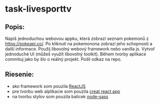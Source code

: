 # task-livesporttv

## Popis:

Napiš jednoduchou webovou appku, která zobrazí seznam pokemonů z https://pokeapi.co/.
Po kliknutí na pokemonona zobrazí jeho schopnosti a další informace.
Použij libovolný webový framework nebo vanilla js.
Vytvoř jednoduché UI (můžeš využít libovolný toolkit).
Během tvorby aplikace commituj jako by šlo o reálný projekt. Pošli odkaz na repo.

## Riesenie:

- ako framework som pouzila [ReactJS](https://reactjs.org/docs/getting-started.html)
- pre tvorbu web alplikacie som pouzila [creat react app](https://github.com/facebook/create-react-app)
- na tvorbu stylov som pouzila balicek [node-sass](https://www.npmjs.com/package/node-sass)